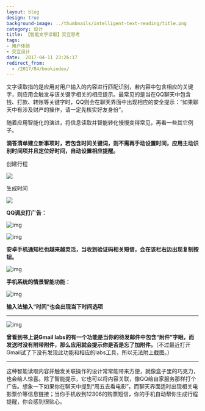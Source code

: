```yaml
---
layout: blog
design: true
background-image: ../thumbnails/intelligent-text-reading/title.png
category: 设计
title: 【智能文字读取】交互思考
tags:
- 用户体验
- 交互设计
date:  2017-04-11 23:26:17
redirect_from:
  - /2017/04/bookindex/
---
```


文字读取指的是应用对用户输入的内容进行匹配识别，若内容中包含相应的关键字，则应用会触发与该关键字相关的相应提示。最常见的是当在QQ聊天中包含钱、打款、转账等关键字时，QQ则会在聊天界面中出现相应的安全提示：“如果聊天中有涉及财产的操作，请一定先核实好友身份”。

随着应用智能化的演进，将信息读取并智能转化慢慢变得常见，再看一些其它例子。

**滴答清单建立新事项时，若包含时间关键词，则不需再手动设置时间，应用主动识别时间项并且定位好时间，自动设置相应提醒。**

创建行程

![](http://upload-images.jianshu.io/upload_images/746926-61dfba6b21c28943.png?imageMogr2/auto-orient/strip%7CimageView2/2/w/1240)

生成时间

![](http://upload-images.jianshu.io/upload_images/746926-8fe31e97925a504c.png?imageMogr2/auto-orient/strip%7CimageView2/2/w/1240)

**QQ调皮打广告：**

![img](http://upload-images.jianshu.io/upload_images/746926-d96640c7bb3746fd.png?imageMogr2/auto-orient/strip%7CimageView2/2/w/1240)

![img](http://upload-images.jianshu.io/upload_images/746926-82c06a8f5a8d476c.png?imageMogr2/auto-orient/strip%7CimageView2/2/w/1240)

**安卓手机通知栏也越来越灵活，当收到验证码相关短信，会在该栏右边出现复制按钮。**

![img](http://upload-images.jianshu.io/upload_images/746926-c36eb21125bce711.png?imageMogr2/auto-orient/strip%7CimageView2/2/w/1240)

**手机系统的情景智能功能：**

![img](http://upload-images.jianshu.io/upload_images/746926-17c6ec0a61b920ba.png?imageMogr2/auto-orient/strip%7CimageView2/2/w/1240)

**输入法输入“时间”也会出现当下时间选项**

****

![img](http://upload-images.jianshu.io/upload_images/746926-1aabe72216b943d5.png?imageMogr2/auto-orient/strip%7CimageView2/2/w/1240)

**曾看到书上说Gmail labs的有一个功能是当你的待发邮件中包含“附件”字眼，而发送时没有附带附件，那么应用就会提示你是否是忘了加附件。**（不过最近打开Gmail试了下没有发现此功能和相应的labs工具，所以无法附上截图。）

****

这种智能读取内容并触发关联操作的设计常常能带来方便，就像盒子里的巧克力，也会给人惊喜。除了智能提示，它也可以将内容关联，像QQ给自家服务那样打个广告。想象一下如果你在聊天中提到“周五去看电影”，而聊天界面适时出现相关电影票价等信息链接；当你手机收到12306的购票短信，你的手机自动帮你生成行程提醒，你会感到很贴心。